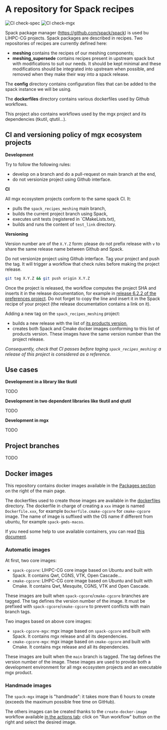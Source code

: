 # A repository for Spack recipes

![CI check-spec](https://github.com//LIHPC-Computational-Geometry/spack_recipes_meshing/actions/workflows/check-spec.yml/badge.svg)
![CI check-mgx](https://github.com//LIHPC-Computational-Geometry/spack_recipes_meshing/actions/workflows/check-mgx.yml/badge.svg)

Spack package manager (https://github.com/spack/spack) is used bu LIHPC-CG projects. Spack packages are described in recipes. Two repositories of recipes are currently defined here:
- **meshing** contains the recipes of our meshing components;
- **meshing_supersede** contains recipes present in upstream spack but with modifications to suit our needs. It should be kept minimal and these modifications should be integrated into upstream when possible, and removed when they make their way into a spack release.

The **config** directory contains configuration files that can be added to the spack instance we will be using.

The **dockerfiles** directory contains various dockerfiles used by Github workflows.

This project also contains workflows used by the mgx project and its dependencies (tkutil, qtutil...).

## CI and versioning policy of mgx ecosystem projects

**Development**

Try to follow the following rules:
- develop on a branch and do a pull-request on main branch at the end,
- do not versionize project using Github interface.

**CI**

All mgx ecosystem projects conform to the same spack CI. It:
- pulls the `spack_recipes_meshing` main branch,
- builds the current project branch using Spack,
- executes unit tests (registered in `CMakeLists.txt),
- builds and runs the content of `test_link` directory.


**Versioning**

Version number are of the `X.Y.Z` form: please do not prefix release with `v` to share the same release name between Github and Spack.

Do not versionize project using Github interface. Tag your project and push the tag. It will trigger a workflow that check rules before making the project release.
```bash
git tag X.Y.Z && git push origin X.Y.Z
```

Once the project is released, the workflow computes the project SHA and inserts it in the release documentation, for example in [release 6.2.2 of the preferences project](https://github.com/LIHPC-Computational-Geometry/preferences/releases/tag/6.2.2). Do not forget to copy the line and insert it in the Spack recipe of your project (the release documentation contains a link on it).

Adding a new tag on the `spack_recipes_meshing` project:
- builds a new release with the list of [its products version](https://github.com/LIHPC-Computational-Geometry/spack_recipes_meshing/releases/tag/1.1.2),
- creates both Spack and Cmake docker images conforming to this list of products version. These images have the same version number than the project release.

*Consequently, check that CI passes before taging `spack_recipes_meshing`: a release of this project is considered as a reference.*

## Use cases
**Development in a library like tkutil**

TODO

**Development in two dependent libraries like tkutil and qtutil**

TODO

**Development in mgx**

TODO

## Project branches

TODO

## Docker images

This repository contains docker images available in the [Packages section](https://github.com/orgs/LIHPC-Computational-Geometry/packages?repo_name=spack_recipes_meshing) on the right of the main page.

The dockerfiles used to create those images are available in the [dockerfiles](./dockerfiles) directory. The dockerfile in charge of creating a `xxx` image is named `Dockerfile.xxx`, for example `Dockerfile.cmake-cgcore` for `cmake-cgcore` image. The name of image is suffixed with the OS name if different from ubuntu, for example `spack-gmds-macos`.

If you need some help to use available containers, you can read [this document](./docs/container-development.md).

### Automatic images

At first, two core images:
- `spack-cgcore`: LIHPC-CG core image based on Ubuntu and built with Spack. It contains Qwt, CGNS, VTK, Open Cascade...
- `cmake-cgcore`: LIHPC-CG core image based on Ubuntu and built with Cmake. It contains Qwt, Mesquite, CGNS, VTK and Open Cascade.

These images are built when `spack-cgcore`/`cmake-cgcore` branches are tagged. The tag defines the version number of the image. It must be prefixed with `spack-cgcore`/`cmake-cgcore` to prevent conflicts with main branch tags.

Two images based on above core images:
- `spack-cgcore-mgx`: mgx image based on `spack-cgcore` and built with Spack. It contains mgx release and all its dependencies.
- `cmake-cgcore-mgx`: mgx image based on `cmake-cgcore` and built with Cmake. It contains mgx release and all its dependencies.

These images are built when the `main` branch is tagged. The tag defines the version number of the image. These images are used to provide both a development environment for all mgx ecosystem projects and an executable mgx product.

### Handmade images

The `spack-mgx` image is "handmade": it takes more than 6 hours to create (exceeds the maximum possible free time on GitHub).

The others images can be created thanks to the `create-docker-image` workflow available [in the actions tab](https://github.com/LIHPC-Computational-Geometry/spack_recipes_meshing/actions/workflows/create-docker-image.yml): click on "Run workflow" button on the right and select the desired image.


